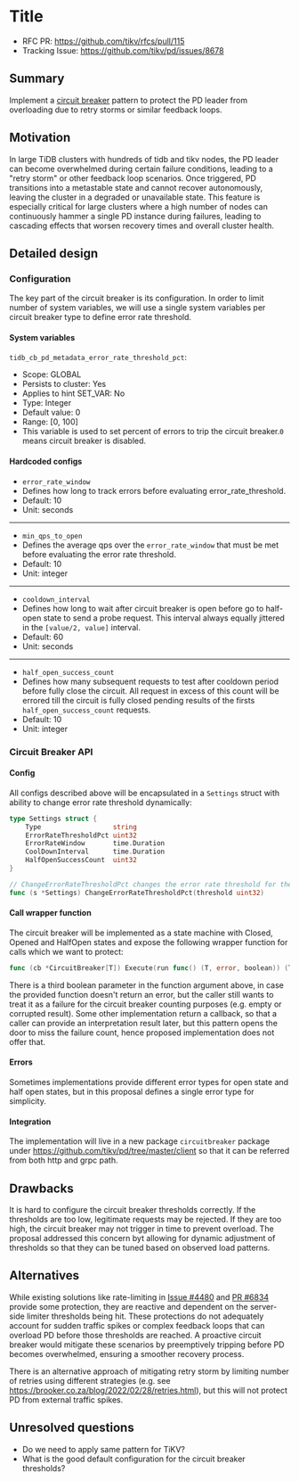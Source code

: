 # Title

- RFC PR: https://github.com/tikv/rfcs/pull/115
- Tracking Issue: https://github.com/tikv/pd/issues/8678

## Summary

Implement a [circuit breaker](https://learn.microsoft.com/en-us/azure/architecture/patterns/circuit-breaker) pattern to protect the PD leader from overloading due to retry storms or similar feedback loops.

## Motivation

In large TiDB clusters with hundreds of tidb and tikv nodes, the PD leader can become overwhelmed during certain failure conditions, leading to a "retry storm" or other feedback loop scenarios. 
Once triggered, PD transitions into a metastable state and cannot recover autonomously, leaving the cluster in a degraded or unavailable state.
This feature is especially critical for large clusters where a high number of nodes can continuously hammer a single PD instance during failures, leading to cascading effects that worsen recovery times and overall cluster health.

## Detailed design

### Configuration

The key part of the circuit breaker is its configuration. 
In order to limit number of system variables, we will use a single system variables per circuit breaker type to define error rate threshold. 

#### System variables

`tidb_cb_pd_metadata_error_rate_threshold_pct`:
- Scope: GLOBAL
- Persists to cluster: Yes
- Applies to hint SET_VAR: No
- Type: Integer
- Default value: 0
- Range: [0, 100]
- This variable is used to set percent of errors to trip the circuit breaker.`0` means circuit breaker is disabled.

#### Hardcoded configs

* `error_rate_window`
* Defines how long to track errors before evaluating error_rate_threshold.
* Default: 10
* Unit: seconds
---
* `min_qps_to_open`
* Defines the average qps over the `error_rate_window` that must be met before evaluating the error rate threshold.
* Default: 10
* Unit: integer
---
* `cooldown_interval`
* Defines how long to wait after circuit breaker is open before go to half-open state to send a probe request. This interval always equally jittered in the `[value/2, value]` interval.
* Default: 60
* Unit: seconds
---
* `half_open_success_count`
* Defines how many subsequent requests to test after cooldown period before fully close the circuit. All request in excess of this count will be errored till the circuit is fully closed pending results of the firsts `half_open_success_count` requests. 
* Default: 10
* Unit: integer

### Circuit Breaker API

#### Config

All configs described above will be encapsulated in a `Settings` struct with ability to change error rate threshold dynamically:

```go
type Settings struct {
	Type                  string
	ErrorRateThresholdPct uint32
	ErrorRateWindow       time.Duration
	CoolDownInterval      time.Duration
	HalfOpenSuccessCount  uint32
}

// ChangeErrorRateThresholdPct changes the error rate threshold for the circuit breaker. 
func (s *Settings) ChangeErrorRateThresholdPct(threshold uint32)
```

#### Call wrapper function

The circuit breaker will be implemented as a state machine with Closed, Opened and HalfOpen states and expose the following wrapper function for calls which we want to protect: 

```go
func (cb *CircuitBreaker[T]) Execute(run func() (T, error, boolean)) (T, error)
```

There is a third boolean parameter in the function argument above, in case the provided function doesn't return an error, but the caller still wants to treat it as a failure for the circuit breaker counting purposes (e.g. empty or corrupted result). 
Some other implementation return a callback, so that a caller can provide an interpretation result later, but this pattern opens the door to miss the failure count, hence proposed implementation does not offer that.

#### Errors

Sometimes implementations provide different error types for open state and half open states, but in this proposal defines a single error type for simplicity.

#### Integration

The implementation will live in a new package `circuitbreaker` package under https://github.com/tikv/pd/tree/master/client so that it can be referred from both http and grpc path. 

## Drawbacks

It is hard to configure the circuit breaker thresholds correctly. 
If the thresholds are too low, legitimate requests may be rejected. 
If they are too high, the circuit breaker may not trigger in time to prevent overload.
The proposal addressed this concern byt allowing for dynamic adjustment of thresholds so that they can be tuned based on observed load patterns.

## Alternatives

While existing solutions like rate-limiting in [Issue #4480](https://github.com/tikv/pd/issues/4480) and [PR #6834](https://github.com/tikv/pd/pull/6834) provide some protection, they are reactive and dependent on the server-side limiter thresholds being hit. These protections do not adequately account for sudden traffic spikes or complex feedback loops that can overload PD before those thresholds are reached. A proactive circuit breaker would mitigate these scenarios by preemptively tripping before PD becomes overwhelmed, ensuring a smoother recovery process.

There is an alternative approach of mitigating retry storm by limiting number of retries using different strategies (e.g. see https://brooker.co.za/blog/2022/02/28/retries.html), but this will not protect PD from external traffic spikes. 

## Unresolved questions

- Do we need to apply same pattern for TiKV?
- What is the good default configuration for the circuit breaker thresholds?
